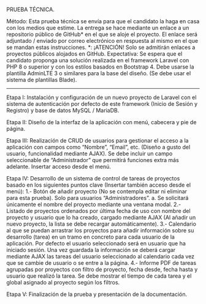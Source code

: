 PRUEBA TÉCNICA.

Método: Esta prueba técnica se envía para que el candidato la haga en casa con los medios que estime.
La entrega se hace mediante un enlace a un repositorio público de GitHub* en el que se aloje el
proyecto.
El enlace será adjuntado / enviado por correo electrónico en respuesta al mismo en el que se mandan
estas instrucciones.
*: ¡ATENCIÓN! Solo se admitirán enlaces a proyectos públicos alojados en GitHub.
Expectativa: Se espera que el candidato proponga una solución realizada en el framework Laravel con
PHP 8 o superior y con los estilos basados en Bootstrap 4. Debe usarse la plantilla AdminLTE 3 o
similares para la base del diseño. (Se debe usar el sistema de plantillas Blade).

---

Etapa I: Instalación y configuración de un nuevo proyecto de Laravel con el sistema de autenticación
por defecto de este framework (Inicio de Sesión y Registro) y base de datos MySQL / MariaDB.

Etapa II: Diseño de la interfaz de la aplicación con menú, cabecera y pie de página.

Etapa III: Realización de CRUD de usuarios para gestionar el acceso a la aplicación con campos como
“Nombre”, “Email”, etc. (Diseño a gusto del usuario, funcionalidad mediante AJAX).
Se debe incluir un campo seleccionable de “Administrador” que permitirá funciones extra más adelante.
Insertar acceso desde el menú.

Etapa IV: Desarrollo de un sistema de control de tareas de proyectos basado en los siguientes puntos
clave (Insertar también acceso desde el menú):
1.- Botón de añadir proyecto (No se contempla editar ni eliminar para esta prueba). Solo para
usuarios “Administradores”.
a. Se solicitará únicamente el nombre del proyecto mediante una ventana modal.
2.- Listado de proyectos ordenados por última fecha de uso con nombre del proyecto y usuario que
lo ha creado, cargado mediante AJAX (Al añadir un nuevo proyecto, la lista se debe recargar
automáticamente).
3.- Calendario al que se puedan arrastrar los proyectos para añadir información sobre su desarrollo
(tarea) en un tramo en concreto para cada usuario de la aplicación. Por defecto el usuario
seleccionado será en usuario que ha iniciado sesión.
Una vez guardada la información se deberá cargar mediante AJAX las tareas del usuario
seleccionado al calendario cada vez que se cambie de usuario o se entre a la página.
4.- Informe PDF de tareas agrupadas por proyectos con filtro de proyecto, fecha desde, fecha hasta
y usuario que realizó la tarea. Se debe mostrar el tiempo de cada tarea y el global asignado al
proyecto según los filtros.

Etapa V: Finalización de la prueba y presentación de la documentación.
